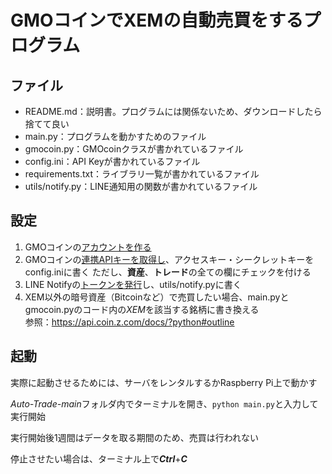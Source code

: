 # GMOコインでXEMの自動売買をするプログラム

## ファイル

-   README.md：説明書。プログラムには関係ないため、ダウンロードしたら捨てて良い
-   main.py：プログラムを動かすためのファイル
-   gmocoin.py：GMOcoinクラスが書かれているファイル
-   config.ini：API Keyが書かれているファイル
-   requirements.txt：ライブラリ一覧が書かれているファイル
-   utils/notify.py：LINE通知用の関数が書かれているファイル

## 設定

1.   GMOコインの[アカウントを作る](https://coin.z.com/jp/corp/guide/flow/)
1.   GMOコインの[連携APIキーを取得し](https://cryptolinc.com/faq_cases/gmocoin_api_setting)、アクセスキー・シークレットキーをconfig.iniに書く
     ただし、**資産**、**トレード**の全ての欄にチェックを付ける
1.   LINE Notifyの[トークンを発行](https://www.smilevision.co.jp/blog/tsukatte01/)し、utils/notify.pyに書く
1.   XEM以外の暗号資産（Bitcoinなど）で売買したい場合、main.pyとgmocoin.pyのコード内の*XEM*を該当する銘柄に書き換える  
     参照：https://api.coin.z.com/docs/?python#outline

## 起動

実際に起動させるためには、サーバをレンタルするかRaspberry Pi上で動かす

*Auto-Trade-main*フォルダ内でターミナルを開き、`python main.py`と入力して実行開始

実行開始後1週間はデータを取る期間のため、売買は行われない

停止させたい場合は、ターミナル上で***Ctrl***+***C***
